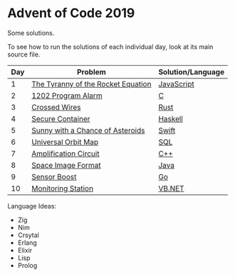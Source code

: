# Advent of Code 2019

Some solutions.

To see how to run the solutions of each individual day, look at its main source file.


| Day | Problem                                                                   | Solution/Language |
|-----|---------------------------------------------------------------------------|-------------------|
| 1   | [The Tyranny of the Rocket Equation](https://adventofcode.com/2019/day/1) | [JavaScript](01)  |
| 2   | [1202 Program Alarm](https://adventofcode.com/2019/day/2)                 | [C](02)           |
| 3   | [Crossed Wires](https://adventofcode.com/2019/day/3)                      | [Rust](03)        |
| 4   | [Secure Container](https://adventofcode.com/2019/day/4)                   | [Haskell](04)     |
| 5   | [Sunny with a Chance of Asteroids](https://adventofcode.com/2019/day/5)   | [Swift](05)       |
| 6   | [Universal Orbit Map](https://adventofcode.com/2019/day/6)                | [SQL](06)         |
| 7   | [Amplification Circuit](https://adventofcode.com/2019/day/7)              | [C++](07)         |
| 8   | [Space Image Format](https://adventofcode.com/2019/day/8)                 | [Java](08)        |
| 9   | [Sensor Boost](https://adventofcode.com/2019/day/9)                       | [Go](09)          |
| 10  | [Monitoring Station](https://adventofcode.com/2019/day/10)                | [VB.NET](10)      |

Language Ideas:
- Zig
- Nim
- Crsytal
- Erlang
- Elixir
- Lisp
- Prolog
